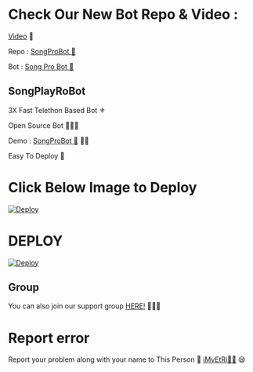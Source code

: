 # Check Our New Bot Repo & Video :

[Video](https://youtu.be/3pN0W4KzzNY) 🎥

Repo : [SongProBot 🎻](https://GitHub.Com/TamilBots/SongPlayRoBot)

Bot : [Song Pro Bot 🧚‍](https://t.me/SongProBot)

## SongPlayRoBot
3X Fast Telethon Based Bot ⚜

Open Source Bot 👨🏻‍💻

Demo : [SongProBot  🎻](https://t.me/SongProBot) 💃🏻

Easy To Deploy 🤗

# Click Below Image to Deploy
[![Deploy](https://telegra.ph/file/acf5163b7255b79fca645.jpg)](https://heroku.com/deploy?template=https://github.com/kaveeneth/KNR-Musicplay)
# DEPLOY
[![Deploy](https://www.herokucdn.com/deploy/button.svg)](https://heroku.com/deploy?template=https://github.com/kaveeneth/KNR-Musicplay)

## Group
You can also join our support group [HERE!](https://t.me/Kaveesha_bot_Support) 👨🏻‍💻

# Report error
Report your problem along with your name to This Person 📲 [iMvEtRi🧑‍💻](https://t.me/IMVETRI) 😪




